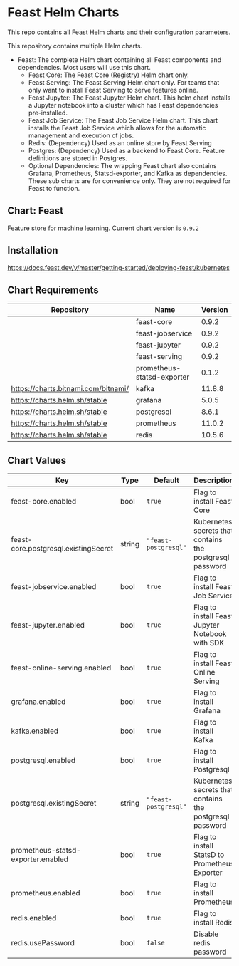 # Feast Helm Charts

This repo contains all Feast Helm charts and their configuration parameters.

This repository contains multiple Helm charts. 
* Feast: The complete Helm chart containing all Feast components and dependencies. Most users will use this chart.
    * Feast Core: The Feast Core (Registry) Helm chart only.
    * Feast Serving: The Feast Serving Helm chart only. For teams that only want to install Feast Serving to serve features online.
    * Feast Jupyter: The Feast Jupyter Helm chart. This helm chart installs a Jupyter notebook into a cluster which has Feast dependencies pre-installed.
    * Feast Job Service: The Feast Job Service Helm chart. This chart installs the Feast Job Service which allows for the automatic management and execution of jobs.
    * Redis: (Dependency) Used as an online store by Feast Serving
    * Postgres: (Dependency) Used as a backend to Feast Core. Feature definitions are stored in Postgres.
    * Optional Dependencies: The wrapping Feast chart also contains Grafana, Prometheus, Statsd-exporter, and Kafka as dependencies. These sub charts are for convenience only. They are not required for Feast to function.

## Chart: Feast

Feature store for machine learning. Current chart version is `0.9.2`

## Installation

https://docs.feast.dev/v/master/getting-started/deploying-feast/kubernetes

## Chart Requirements

| Repository | Name | Version |
|------------|------|---------|
|  | feast-core | 0.9.2 |
|  | feast-jobservice | 0.9.2 |
|  | feast-jupyter | 0.9.2 |
|  | feast-serving | 0.9.2 |
|  | prometheus-statsd-exporter | 0.1.2 |
| https://charts.bitnami.com/bitnami/ | kafka | 11.8.8 |
| https://charts.helm.sh/stable | grafana | 5.0.5 |
| https://charts.helm.sh/stable | postgresql | 8.6.1 |
| https://charts.helm.sh/stable | prometheus | 11.0.2 |
| https://charts.helm.sh/stable | redis | 10.5.6 |

## Chart Values

| Key | Type | Default | Description |
|-----|------|---------|-------------|
| feast-core.enabled | bool | `true` | Flag to install Feast Core |
| feast-core.postgresql.existingSecret | string | `"feast-postgresql"` | Kubernetes secrets that contains the postgresql password |
| feast-jobservice.enabled | bool | `true` | Flag to install Feast Job Service |
| feast-jupyter.enabled | bool | `true` | Flag to install Feast Jupyter Notebook with SDK |
| feast-online-serving.enabled | bool | `true` | Flag to install Feast Online Serving |
| grafana.enabled | bool | `true` | Flag to install Grafana |
| kafka.enabled | bool | `true` | Flag to install Kafka |
| postgresql.enabled | bool | `true` | Flag to install Postgresql |
| postgresql.existingSecret | string | `"feast-postgresql"` | Kubernetes secrets that contains the postgresql password |
| prometheus-statsd-exporter.enabled | bool | `true` | Flag to install StatsD to Prometheus Exporter |
| prometheus.enabled | bool | `true` | Flag to install Prometheus |
| redis.enabled | bool | `true` | Flag to install Redis |
| redis.usePassword | bool | `false` | Disable redis password |